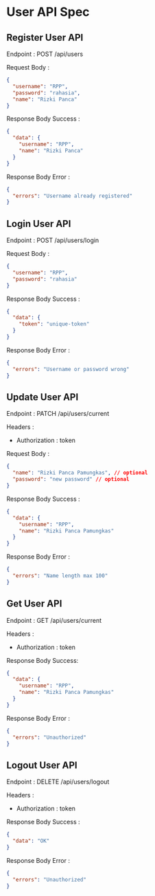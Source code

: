 # User API Spec

## Register User API

Endpoint : POST /api/users

Request Body :

```json
{
  "username": "RPP",
  "password": "rahasia",
  "name": "Rizki Panca"
}
```

Response Body Success :

```json
{
  "data": {
    "username": "RPP",
    "name": "Rizki Panca"
  }
}
```

Response Body Error :

```json
{
  "errors": "Username already registered"
}
```

## Login User API

Endpoint : POST /api/users/login

Request Body :

```json
{
  "username": "RPP",
  "password": "rahasia"
}
```

Response Body Success :

```json
{
  "data": {
    "token": "unique-token"
  }
}
```

Response Body Error :

```json
{
  "errors": "Username or password wrong"
}
```

## Update User API

Endpoint : PATCH /api/users/current

Headers :

- Authorization : token

Request Body :

```json
{
  "name": "Rizki Panca Pamungkas", // optional
  "password": "new password" // optional
}
```

Response Body Success :

```json
{
  "data": {
    "username": "RPP",
    "name": "Rizki Panca Pamungkas"
  }
}
```

Response Body Error :

```json
{
  "errors": "Name length max 100"
}
```

## Get User API

Endpoint : GET /api/users/current

Headers :

- Authorization : token

Response Body Success:

```json
{
  "data": {
    "username": "RPP",
    "name": "Rizki Panca Pamungkas"
  }
}
```

Response Body Error :

```json
{
  "errors": "Unauthorized"
}
```

## Logout User API

Endpoint : DELETE /api/users/logout

Headers :

- Authorization : token

Response Body Success :

```json
{
  "data": "OK"
}
```

Response Body Error :

```json
{
  "errors": "Unauthorized"
}
```
